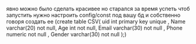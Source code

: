 явно можно было сделать красивее 
но старался за время успеть 
чтоб запустить нужно настроить config/const под вашу бд и собственно говоря создать ее 
(create table CSV(
                      uid int  primary key unique ,
                      Name varchar(20) not null,
                      Age int not null,
                      Email varchar(30) not null ,
                      Phone numeric not null ,
                      Gender varchar(30) not null
);)
